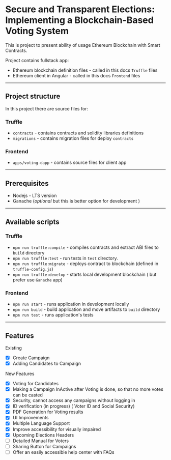 # Secure and Transparent Elections: Implementing a Blockchain-Based Voting System

This is project to present ability of usage Ethereum Blockchain with Smart Contracts.

Project contains fullstack app:

- Ethereum blockchain definition files - called in this docs `Truffle` files
- Ethereum client in Angular - called in this docs `Frontend` files

---

## Project structure

In this project there are source files for:

### Truffle

- `contracts` - contains contracts and solidity libraries definitions
- `migrations` - contains migration files for deploy `contracts`

### Frontend

- `apps/voting-dapp` - contains source files for client app

---

## Prerequisites

- Nodejs - LTS version
- Ganache (_optional_ but this is better option for development )

---

## Available scripts

### Truffle

- `npm run truffle:compile` - compiles contracts and extract ABI files to `build` directory
- `npm run truffle:test` - run tests in `test` directory.
- `npm run truffle:migrate` - deploys contract to blockchain (defined in `truffle-config.js`)
- `npm run truffle:develop` - starts local development blockchain ( but prefer use `Ganache` app)

### Frontend

- `npm run start` - runs application in development locally
- `npm run build` - build application and move artifacts to `build` directory
- `npm run test` - runs application's tests

---



## Features

Existing

- [x] Create Campaign
- [x] Adding Candidates to Campaign

New Features
- [x] Voting for Candidates
- [x] Making a Campaign InActive after Voting is done, so that no more votes can be casted
- [x] Security, cannot access any campaigns without logging in
- [x] ID verification (in progress) ( Voter ID and Social Security)
- [x] PDF Generation for Voting results
- [x] UI Improvements
- [x] Multiple Language Support
- [x] Improve accessibility for visually impaired
- [x] Upcoming Elections Headers
- [ ] Detailed Manual for Voters
- [ ] Sharing Button for Campaigns
- [ ] Offer an easily accessible help center with FAQs
